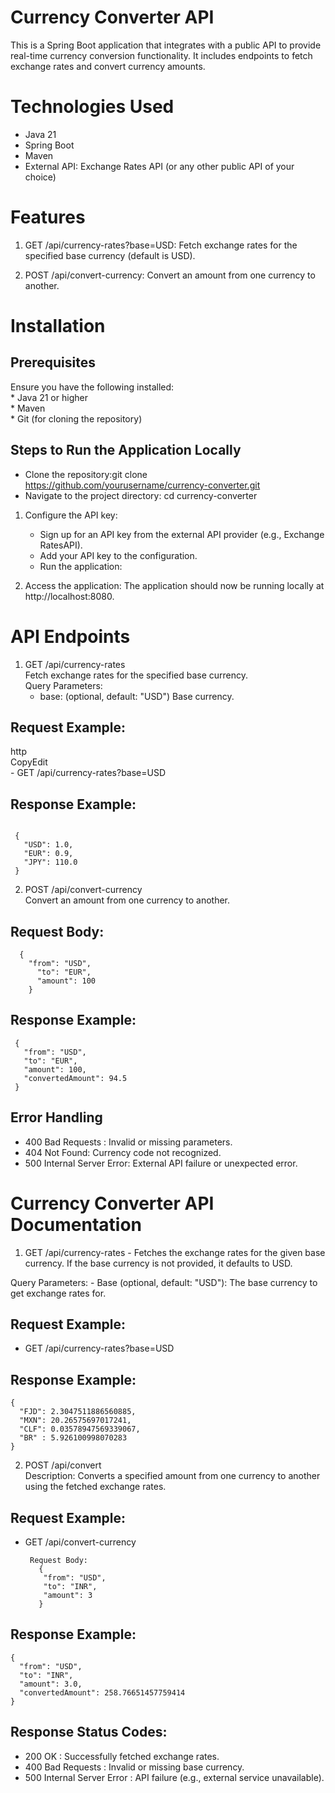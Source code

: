 # Currency Converter API

This is a Spring Boot application that integrates with a public API to provide real-time
currency conversion functionality. It includes endpoints to fetch exchange rates and convert
currency amounts.

# Technologies Used

- Java 21
- Spring Boot
- Maven
- External API: Exchange Rates API (or any other public API of your choice)

# Features

1. GET /api/currency-rates?base=USD: Fetch exchange rates for the specified base currency (default is USD).

2. POST /api/convert-currency: Convert an amount from one currency to another.
   
# Installation

## Prerequisites
  Ensure you have the following installed:<br>
    * Java 21 or higher<br>
    * Maven<br>
    * Git (for cloning the repository)

## Steps to Run the Application Locally

  - Clone the repository:git clone https://github.com/yourusername/currency-converter.git
  - Navigate to the project directory: cd currency-converter

1. Configure the API key:
   
	- Sign up for an API key from the external API provider (e.g., Exchange RatesAPI).
	- Add your API key to the configuration.
	- Run the application:

2. Access the application: The application should now be running locally at http://localhost:8080.
   
# API Endpoints

  1. GET /api/currency-rates<br>
      Fetch exchange rates for the specified base currency.<br>
   Query Parameters:
     -  base: (optional, default: "USD") Base currency.

## Request Example:
  http<br>
  CopyEdit<br>
	  - GET /api/currency-rates?base=USD
 
## Response Example:
   ``` json<br>
  
    {
      "USD": 1.0,
      "EUR": 0.9,
      "JPY": 110.0
    }

  ```
2. POST /api/convert-currency<br>
  Convert an amount from one currency to another.

## Request Body:
```
  {
    "from": "USD",
      "to": "EUR",
      "amount": 100
    }
   ``` 
## Response Example:
 ``` 
  {
    "from": "USD",
    "to": "EUR",
    "amount": 100,
    "convertedAmount": 94.5
  }
```
  
## Error Handling
  - 400 Bad Requests : Invalid or missing parameters.
  - 404 Not Found: Currency code not recognized.
  - 500 Internal Server Error: External API failure or unexpected error.

 # Currency Converter API Documentation
  
  1. GET /api/currency-rates
    - Fetches the exchange rates for the given base currency. If the base currency is not provided, it defaults to USD.
 
 Query Parameters:
    - Base (optional, default: "USD"): The base currency to get exchange rates for.
    
 ## Request Example:
  - GET /api/currency-rates?base=USD
  
## Response Example:
  ```
  {
    "FJD": 2.3047511886560885,
    "MXN": 20.26575697017241,
    "CLF": 0.03578947569339067,
    "BR" : 5.926100998070283
  }
```
2. POST /api/convert<br>
    Description: Converts a specified amount from one currency to another using the fetched exchange rates.

## Request Example:

  - GET /api/convert-currency
     ```
      Request Body:
        {
         "from": "USD",
         "to": "INR",
         "amount": 3
        }
     ```
## Response Example:
  
  ```
  {
    "from": "USD",
    "to": "INR",
    "amount": 3.0,
    "convertedAmount": 258.76651457759414
  }
````
## Response Status Codes:
  - 200 OK : Successfully fetched exchange rates.
  - 400 Bad Requests : Invalid or missing base currency.
  - 500 Internal Server Error : API failure (e.g., external service unavailable).

  
